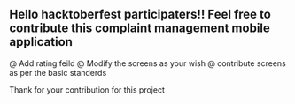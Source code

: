 Hello hacktoberfest participaters!!
Feel free to contribute this complaint management mobile application
--------------------------------------------------------------------
@ Add rating feild
@ Modify the screens as your wish
@ contribute screens as per the basic standerds

Thank for your contribution for this project
